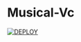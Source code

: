 # Musical-Vc 
[![DEPLOY](https://www.herokucdn.com/deploy/button.svg)](https://heroku.com/deploy?template=https://github.com/PsychoBots/Musical-Vc)


